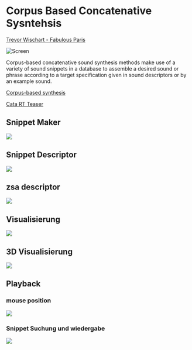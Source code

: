 # Corpus Based Concatenative Sysntehsis 

[Trevor Wischart - Fabulous Paris](https://www.youtube.com/watch?v=D31C4TQ-9U4)


![Screen](K3/Display.png)

Corpus-based concatenative sound synthesis methods make use of a variety of sound snippets in a database to assemble a desired sound or phrase according to a target specification given in sound descriptors or by an example sound.

[Corpus-based synthesis](http://imtr.ircam.fr/imtr/Corpus-Based_Sound_Synthesis_Survey)


[Cata RT Teaser](https://www.youtube.com/watch?v=cWXdTlu_n44)

## Snippet Maker

![](K3/maker.png)

## Snippet Descriptor

![](K3/descriptor.png)

## zsa descriptor

![](K3/zsa_desc.png)


## Visualisierung
![](K3/mapper.png)


## 3D Visualisierung
![](K3/3dmapper.png)

## Playback

### mouse position

![](K3/pos.png)

### Snippet Suchung und wiedergabe

![](K3/player.png)
